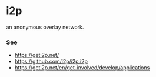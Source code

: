 # i2p
an anonymous overlay network.

### See
* https://geti2p.net/
* https://github.com/i2p/i2p.i2p
* https://geti2p.net/en/get-involved/develop/applications